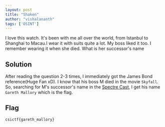 ```yaml
---
layout: post
title: "Shaken"
author: "vishalananth"
tags: ['OSINT']
---
```


I love this watch. It's been with me all over the world, from Istanbul to Shanghai to Macau.I wear it with suits quite a lot. My boss liked it too. I remember wearing it when she died. What is her successor's name

## Solution

After reading the question 2-3 times, I immediately got the James Bond reference(Huge Fan xD). I know that his boss M died in the movie `Skyfall`. So, searching for M's successor's name in the [Spectre Cast](https://en.wikipedia.org/wiki/Spectre_(2015_film)#Cast), I get his name `Gareth Mallory` which is the flag.

## Flag
```
csictf{gareth_mallory}
```
